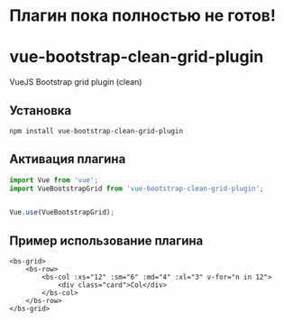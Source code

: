 # Плагин пока полностью не готов!

# vue-bootstrap-clean-grid-plugin
VueJS Bootstrap grid plugin (clean)

## Установка

```sh
npm install vue-bootstrap-clean-grid-plugin
```

## Активация плагина
```js
import Vue from 'vue';
import VueBootstrapGrid from 'vue-bootstrap-clean-grid-plugin';


Vue.use(VueBootstrapGrid);

```

## Пример использование плагина

```vue
<bs-grid>
	<bs-row>
		<bs-col :xs="12" :sm="6" :md="4" :xl="3" v-for="n in 12">
			<div class="card">Col</div>
		</bs-col>
	</bs-row>
</bs-grid>

```
